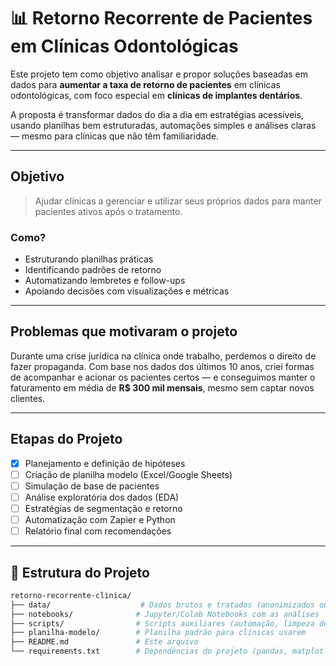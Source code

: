 # 📊 Retorno Recorrente de Pacientes em Clínicas Odontológicas



Este projeto tem como objetivo analisar e propor soluções baseadas em dados para **aumentar a taxa de retorno de pacientes** em clínicas odontológicas, com foco especial em **clínicas de implantes dentários**.

A proposta é transformar dados do dia a dia em estratégias acessíveis, usando planilhas bem estruturadas, automações simples e análises claras — mesmo para clínicas que não têm familiaridade.

---

## Objetivo

> Ajudar clínicas a gerenciar e utilizar seus próprios dados para manter pacientes ativos após o tratamento.

### Como?
- Estruturando planilhas práticas
- Identificando padrões de retorno
- Automatizando lembretes e follow-ups
- Apoiando decisões com visualizações e métricas

---

##  Problemas que motivaram o projeto

Durante uma crise jurídica na clínica onde trabalho, perdemos o direito de fazer propaganda. Com base nos dados dos últimos 10 anos, criei formas de acompanhar e acionar os pacientes certos — e conseguimos manter o faturamento em média de **R$ 300 mil mensais**, mesmo sem captar novos clientes.

---

##  Etapas do Projeto

- [x] Planejamento e definição de hipóteses
- [ ] Criação de planilha modelo (Excel/Google Sheets)
- [ ] Simulação de base de pacientes
- [ ] Análise exploratória dos dados (EDA)
- [ ] Estratégias de segmentação e retorno
- [ ] Automatização com Zapier e Python
- [ ] Relatório final com recomendações

---

## 📂 Estrutura do Projeto

```bash
retorno-recorrente-clinica/
├── data/                    # Dados brutos e tratados (anonimizados ou simulados)
├── notebooks/              # Jupyter/Colab Notebooks com as análises
├── scripts/                # Scripts auxiliares (automação, limpeza de dados e etc)
├── planilha-modelo/        # Planilha padrão para clínicas usarem
├── README.md               # Este arquivo
└── requirements.txt        # Dependências do projeto (pandas, matplotlib, etc.)
